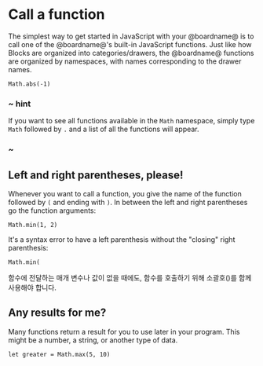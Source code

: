 # Call a function

The simplest way to get started in JavaScript with your @boardname@ is to call one of the @boardname@'s built-in JavaScript functions. Just like how Blocks are organized into categories/drawers, the @boardname@ functions are organized by namespaces, with names corresponding to the drawer names.

```typescript-ignore
Math.abs(-1)
```

### ~ hint

If you want to see all functions available in the `Math` namespace, simply type `Math` followed by `.` and a list of all the functions will appear.

### ~

## Left and right parentheses, please!

Whenever you want to call a function, you give the name of the function followed by `(` and ending with `)`. In between the left and right parentheses go the function arguments:

```typescript-ignore
Math.min(1, 2)
```

It's a syntax error to have a left parenthesis without the "closing" right parenthesis:

```typescript-ignore
Math.min(
```

함수에 전달하는 매개 변수나 값이 없을 때에도, 함수를 호출하기 위해 소괄호()를 함께 사용해야 합니다.

## Any results for me?

Many functions return a result for you to use later in your program. This might be a number, a string, or another type of data.

```typescript-ignore
let greater = Math.max(5, 10)
```